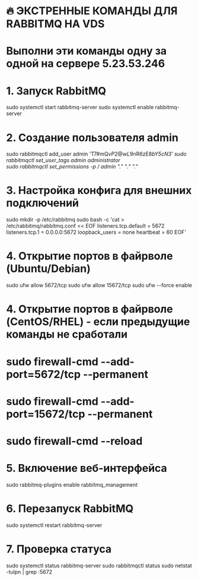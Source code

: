# 🔥 ЭКСТРЕННЫЕ КОМАНДЫ ДЛЯ RABBITMQ НА VDS
# Выполни эти команды одну за одной на сервере 5.23.53.246

# 1. Запуск RabbitMQ
sudo systemctl start rabbitmq-server
sudo systemctl enable rabbitmq-server

# 2. Создание пользователя admin
sudo rabbitmqctl add_user admin 'T7#mQ$vP2@wL9$nR6zE8*bY5cN3'
sudo rabbitmqctl set_user_tags admin administrator  
sudo rabbitmqctl set_permissions -p / admin ".*" ".*" ".*"

# 3. Настройка конфига для внешних подключений
sudo mkdir -p /etc/rabbitmq
sudo bash -c 'cat > /etc/rabbitmq/rabbitmq.conf << EOF
listeners.tcp.default = 5672
listeners.tcp.1 = 0.0.0.0:5672
loopback_users = none
heartbeat = 60
EOF'

# 4. Открытие портов в файрволе (Ubuntu/Debian)
sudo ufw allow 5672/tcp
sudo ufw allow 15672/tcp
sudo ufw --force enable

# 4. Открытие портов в файрволе (CentOS/RHEL) - если предыдущие команды не сработали
# sudo firewall-cmd --add-port=5672/tcp --permanent
# sudo firewall-cmd --add-port=15672/tcp --permanent  
# sudo firewall-cmd --reload

# 5. Включение веб-интерфейса
sudo rabbitmq-plugins enable rabbitmq_management

# 6. Перезапуск RabbitMQ
sudo systemctl restart rabbitmq-server

# 7. Проверка статуса
sudo systemctl status rabbitmq-server
sudo rabbitmqctl status
sudo netstat -tulpn | grep :5672
